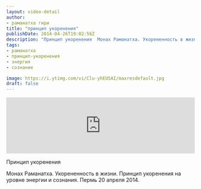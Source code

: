 ```yaml
---
layout: video-detail
author:
- раманатха гири
title: "принцип укоренения"
publishDate: 2014-04-26T19:02:56Z
description: "Принцип укоренения  Монах Раманатха. Укорененность в жизни. Принцип укоренения на уровне энергии и сознания. Пермь 20 апреля 2014."
tags: 
- раманатха
- принцип-укоренения
- энергия
- сознание

image: https://i.ytimg.com/vi/Clu-yhEUSAI/maxresdefault.jpg
draft: false
---
```


<iframe width="100%" src="https://www.youtube.com/embed/Clu-yhEUSAI" frameborder="0" allowfullscreen=""></iframe> 

 Принцип укоренения

 Монах Раманатха. Укорененность в жизни. Принцип укоренения на уровне энергии и сознания. Пермь 20 апреля 2014\.   

 